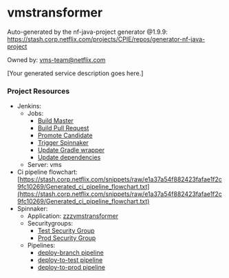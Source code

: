 vmstransformer
===================================

Auto-generated by the nf-java-project generator @1.9.9:
https://stash.corp.netflix.com/projects/CPIE/repos/generator-nf-java-project

Owned by: vms-team@netflix.com

[Your generated service description goes here.]

### Project Resources

- Jenkins:
    - Jobs:
        - [Build Master](https://vms.builds.test.netflix.net/job/VMS-vmstransformer-build-master)
        - [Build Pull Request](https://vms.builds.test.netflix.net/job/VMS-vmstransformer-build-pull-request)
        - [Promote Candidate](https://vms.builds.test.netflix.net/job/VMS-vmstransformer-promote-candidate)
        - [Trigger Spinnaker](https://vms.builds.test.netflix.net/job/VMS-vmstransformer-trigger-spinnaker)
        - [Update Gradle wrapper](https://vms.builds.test.netflix.net/job/VMS-vmstransformer-update-gradlew)
        - [Update dependencies](https://vms.builds.test.netflix.net/job/VMS-vmstransformer-update-dependencies-lock)
    - Server: vms
- Ci pipeline flowchart: [https://stash.corp.netflix.com/snippets/raw/e1a37a54f882423fafae1f2c9fc10269/Generated_ci_pipeline_flowchart.txt](https://stash.corp.netflix.com/snippets/raw/e1a37a54f882423fafae1f2c9fc10269/Generated_ci_pipeline_flowchart.txt)
- Spinnaker:
    - Application: [zzzvmstransformer](http://spinnaker.prod.netflix.net/#/applications/zzzvmstransformer)
    - Securitygroups:
        - [Test Security Group](http://spinnaker.prod.netflix.net/#/applications/zzzvmstransformer/securityGroups)
        - [Prod Security Group](http://spinnaker.prod.netflix.net/#/applications/zzzvmstransformer/securityGroups)
    - Pipelines:
        - [deploy-branch pipeline](http://spinnaker.prod.netflix.net/#/applications/zzzvmstransformer/executions?pipeline=deploy-branch)
        - [deploy-to-test pipeline](http://spinnaker.prod.netflix.net/#/applications/zzzvmstransformer/executions?pipeline=deploy-to-test)
        - [deploy-to-prod pipeline](http://spinnaker.prod.netflix.net/#/applications/zzzvmstransformer/executions?pipeline=deploy-to-prod)